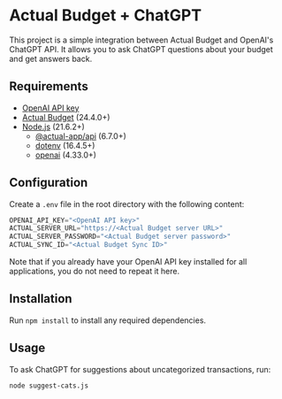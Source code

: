 # Actual Budget + ChatGPT

This project is a simple integration between Actual Budget and OpenAI's ChatGPT
API. It allows you to ask ChatGPT questions about your budget and get answers
back.

## Requirements

- [OpenAI API key](https://platform.openai.com/account/api-keys)
- [Actual Budget](https://actualbudget.org/) (24.4.0+)
- [Node.js](https://nodejs.org/) (21.6.2+)
    - [@actual-app/api](https://www.npmjs.com/package/@actual-app/api) (6.7.0+)
    - [dotenv](https://www.npmjs.com/package/dotenv) (16.4.5+)
    - [openai](https://www.npmjs.com/package/openai) (4.33.0+)

## Configuration

Create a `.env` file in the root directory with the following content:

```python
OPENAI_API_KEY="<OpenAI API key>"
ACTUAL_SERVER_URL="https://<Actual Budget server URL>"
ACTUAL_SERVER_PASSWORD="<Actual Budget server password>"
ACTUAL_SYNC_ID="<Actual Budget Sync ID>"
```

Note that if you already have your OpenAI API key installed for all
applications, you do not need to repeat it here.

## Installation

Run `npm install` to install any required dependencies.

## Usage

To ask ChatGPT for suggestions about uncategorized transactions, run:

```bash
node suggest-cats.js
```
